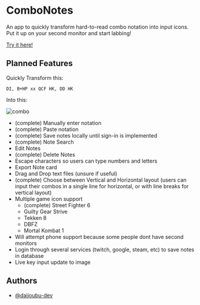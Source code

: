 
# ComboNotes

An app to quickly transform hard-to-read combo notation into input icons. Put it up on your second monitor and start labbing!

[Try it here!](https://daijoubu-dev.github.io/comboNotes/)



## Planned Features

Quickly Transform this:

    DI, B+HP xx QCF HK, DD HK
Into this:

![combo](https://i.imgur.com/gRiZchx.png)

- (complete) Manually enter notation 
- (complete) Paste notation 
- (complete) Save notes locally until sign-in is implemented 
- (complete) Note Search 
- Edit Notes
- (complete) Delete Notes 
- Escape characters so users can type numbers and letters
- Export Note card
- Drag and Drop text files (unsure if useful)
- (complete) Choose between Vertical and Horizontal layout (users can input their combos in a single line for horizontal, or with line breaks for vertical layout)
- Multiple game icon support
    - (complete) Street Fighter 6 
    - Guilty Gear Strive
    - Tekken 8
    - DBFZ
    - Mortal Kombat 1
- Will attempt phone support because some people dont have second monitors
- Login through several services (twitch, google, steam, etc) to save notes in database
- Live key input update to image


## Authors

- [@daijoubu-dev](https://www.github.com/daijoubu-dev)

